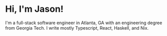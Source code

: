 # Hi, I'm Jason!

I'm a full-stack software engineer in Atlanta, GA with an engineering degree from Georgia Tech. I write mostly Typescript, React, Haskell, and Nix.
